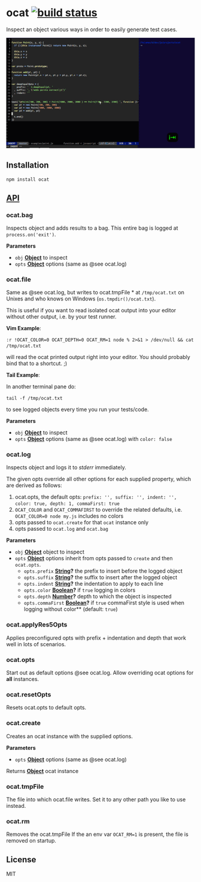 # ocat [![build status](https://secure.travis-ci.org/thlorenz/ocat.png)](http://travis-ci.org/thlorenz/ocat)

Inspect an object various ways in order to easily generate test cases.

[![assets/demo.gif](assets/demo.gif)](https://raw.githubusercontent.com/thlorenz/ocat/master/assets/demo.gif)

## Installation

    npm install ocat

## [API](http://thlorenz.github.io/ocat)

<!-- Generated by documentation.js. Update this documentation by updating the source code. -->

### ocat.bag

Inspects object and adds results to a bag.
This entire bag is logged at `process.on('exit')`.

**Parameters**

-   `obj` **[Object](https://developer.mozilla.org/en-US/docs/Web/JavaScript/Reference/Global_Objects/Object)** to inspect
-   `opts` **[Object](https://developer.mozilla.org/en-US/docs/Web/JavaScript/Reference/Global_Objects/Object)** options (same as @see ocat.log)

### ocat.file

Same as @see ocat.log, but writes to ocat.tmpFile \* at `/tmp/ocat.txt`
on Unixes and who knows on Windows (`os.tmpdir()/ocat.txt`).

This is useful if you want to read isolated ocat output into your editor
without other output, i.e. by your test runner.

**Vim Example**:

    :r !OCAT_COLOR=0 OCAT_DEPTH=0 OCAT_RM=1 node % 2>&1 > /dev/null && cat /tmp/ocat.txt

will read the ocat printed output right into your editor.
You should probably bind that to a shortcut. ;)

**Tail Example**:

In another terminal pane do:

    tail -f /tmp/ocat.txt

to see logged objects every time you run your tests/code.

**Parameters**

-   `obj` **[Object](https://developer.mozilla.org/en-US/docs/Web/JavaScript/Reference/Global_Objects/Object)** to inspect
-   `opts` **[Object](https://developer.mozilla.org/en-US/docs/Web/JavaScript/Reference/Global_Objects/Object)** options (same as @see ocat.log) with `color: false`

### ocat.log

Inspects object and logs it to _stderr_ immediately.

The given opts override all other options for each supplied property, which are derived as follows:

1.  ocat.opts, the default opts:
    `prefix: '', suffix: '', indent: '', color: true, depth: 1, commaFirst: true`
2.  `OCAT_COLOR` and `OCAT_COMMAFIRST` to override the related defaults, i.e.
    `OCAT_COLOR=0 node my.js` includes no colors
3.  opts passed to `ocat.create` for that `ocat` instance only
4.  opts passed to `ocat.log` and `ocat.bag`

**Parameters**

-   `obj` **[Object](https://developer.mozilla.org/en-US/docs/Web/JavaScript/Reference/Global_Objects/Object)** object to inspect
-   `opts` **[Object](https://developer.mozilla.org/en-US/docs/Web/JavaScript/Reference/Global_Objects/Object)** options inherit from opts passed to `create` and then `ocat.opts`.
    -   `opts.prefix` **[String](https://developer.mozilla.org/en-US/docs/Web/JavaScript/Reference/Global_Objects/String)?** the prefix to insert before the logged object
    -   `opts.suffix` **[String](https://developer.mozilla.org/en-US/docs/Web/JavaScript/Reference/Global_Objects/String)?** the suffix to insert after the logged object
    -   `opts.indent` **[String](https://developer.mozilla.org/en-US/docs/Web/JavaScript/Reference/Global_Objects/String)?** the indentation to apply to each line
    -   `opts.color` **[Boolean](https://developer.mozilla.org/en-US/docs/Web/JavaScript/Reference/Global_Objects/Boolean)?** if `true` logging in colors
    -   `opts.depth` **[Number](https://developer.mozilla.org/en-US/docs/Web/JavaScript/Reference/Global_Objects/Number)?** depth to which the object is inspected
    -   `opts.commaFirst` **[Boolean](https://developer.mozilla.org/en-US/docs/Web/JavaScript/Reference/Global_Objects/Boolean)?** if `true` commaFirst style is used when logging without color\*\* (default: `true`)

### ocat.applyRes5Opts

Applies preconfigured opts with prefix + indentation and depth
that work well in lots of scenarios.

### ocat.opts

Start out as default options @see ocat.log.
Allow overriding ocat options for **all** instances.

### ocat.resetOpts

Resets ocat.opts to default opts.

### ocat.create

Creates an ocat instance with the supplied options.

**Parameters**

-   `opts` **[Object](https://developer.mozilla.org/en-US/docs/Web/JavaScript/Reference/Global_Objects/Object)** options (same as @see ocat.log)

Returns **[Object](https://developer.mozilla.org/en-US/docs/Web/JavaScript/Reference/Global_Objects/Object)** ocat instance

### ocat.tmpFile

The file into which ocat.file writes.
Set it to any other path you like to use instead.

### ocat.rm

Removes the ocat.tmpFile
If the an env var `OCAT_RM=1` is present, the file is removed on startup.

## License

MIT
